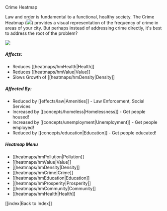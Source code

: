 Crime Heatmap

Law and order is fundamental to a functional, healthy society. The Crime Heatmap (![](IconCrime)) provides a visual representation of the frequency of crime in areas of your city. But perhaps instead of addressing crime directly, it's best to address the root of the problem?

![](docs/images/crime02.png)

##### Affects:
* Reduces [[heatmaps/hmHealth|Health]]
* Reduces [[heatmaps/hmValue|Value]]
* Slows Growth of [[heatmaps/hmDensity|Density]]

##### Affected By:
* Reduced by [[effects/law|Amenities]] - Law Enforcement, Social Services
* Increased by [[concepts/homeless|Homelessness]] - Get people housed!
* Increased by [[concepts/unemployment|Unemployment]] - Get people employed!
* Reduced by [[concepts/education|Education]] - Get people educated!

##### Heatmap Menu
* [[heatmaps/hmPollution|Pollution]]
* [[heatmaps/hmValue|Value]]
* [[heatmaps/hmDensity|Density]]
* [[heatmaps/hmCrime|Crime]]
* [[heatmaps/hmEducation|Education]]
* [[heatmaps/hmProsperity|Prosperity]]
* [[heatmaps/hmCommunity|Community]]
* [[heatmaps/hmHealth|Health]]

[[index|Back to Index]]
